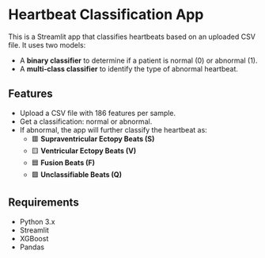 # Heartbeat Classification App

This is a Streamlit app that classifies heartbeats based on an uploaded CSV file. It uses two models:
- A **binary classifier** to determine if a patient is normal (0) or abnormal (1).
- A **multi-class classifier** to identify the type of abnormal heartbeat.

## Features
- Upload a CSV file with 186 features per sample.
- Get a classification: normal or abnormal.
- If abnormal, the app will further classify the heartbeat as:
  - 🟥 **Supraventricular Ectopy Beats (S)**
  - 🟨 **Ventricular Ectopy Beats (V)**
  - 🟦 **Fusion Beats (F)**
  - 🟪 **Unclassifiable Beats (Q)**

## Requirements
- Python 3.x
- Streamlit
- XGBoost
- Pandas

